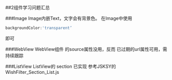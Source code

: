 ##2组件学习问题汇总

###Image
Image内嵌Text，文字会有背景色。
在Image中使用 
```javascript
backgroundColor:'transparent’
``` 
即可

###WebView
WebView组件 的source属性没用，反而 已过期的url属性可用，需持续跟踪

###ListView
ListView的 section 已实现 参考JSKSY的 WishFilter_Section_List.js